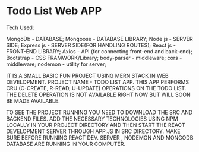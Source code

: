 # Todo List Web APP

Tech Used:

MongoDb - DATABASE;
Mongoose - DATABASE LIBRARY;
Node js - SERVER SIDE;
Express js - SERVER SIDE(FOR HANDLING ROUTES);
React js - FRONT-END LIBRARY;
Axios - API (for connecting front-end and back-end);
Bootstrap - CSS FRAMWORK/Library;
body-parser - middleware;
cors - middleware;
nodemon - utility for server;


IT IS A SMALL BASIC FUN PROJECT USING MERN STACK IN WEB DEVELOPMENT. 
PROJECT NAME - TODO LIST APP.
THIS APP PERFORMS CRU (C-CREATE, R-READ, U-UPDATE) OPERATIONS ON THE TODO LIST. THE DELETE OPERATION IS NOT AVAILABLE RIGHT NOW BUT WILL SOON BE MADE AVAILABLE.

TO SEE THE PROJECT RUNNING YOU NEED TO DOWNLOAD THE SRC AND BACKEND FILES.
ADD THE NECESSARY TECHNOLOGIES USING NPM LOCALLY IN YOUR PROJECT DIRECTORY
AND THEN START THE REACT DEVELOPMENT SERVER THROUGH APP.JS IN SRC DIRECTORY.
MAKE SURE BEFORE RUNNING REACT DEV. SERVER , NODEMON AND MONGODB DATABASE 
ARE RUNNING IN YOUR COMPUTER.



